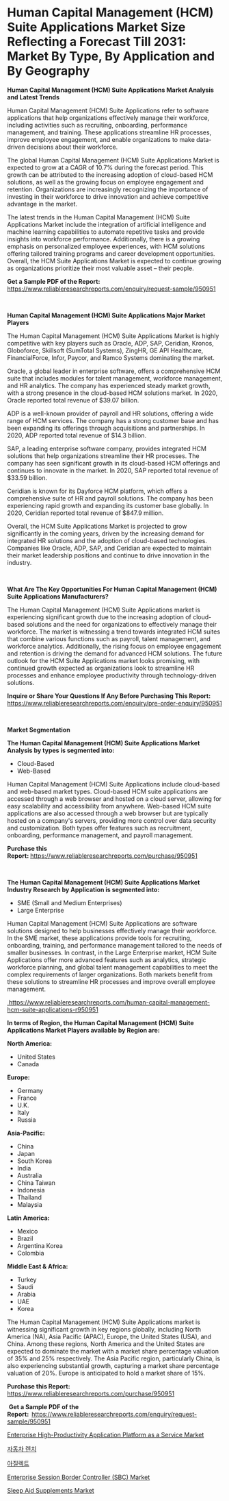<p><h1>Human Capital Management (HCM) Suite Applications Market Size Reflecting a Forecast Till 2031: Market By Type, By Application and By Geography</h1></p><p><strong>Human Capital Management (HCM) Suite Applications Market Analysis and Latest Trends</strong></p>
<p><p>Human Capital Management (HCM) Suite Applications refer to software applications that help organizations effectively manage their workforce, including activities such as recruiting, onboarding, performance management, and training. These applications streamline HR processes, improve employee engagement, and enable organizations to make data-driven decisions about their workforce.</p><p>The global Human Capital Management (HCM) Suite Applications Market is expected to grow at a CAGR of 10.7% during the forecast period. This growth can be attributed to the increasing adoption of cloud-based HCM solutions, as well as the growing focus on employee engagement and retention. Organizations are increasingly recognizing the importance of investing in their workforce to drive innovation and achieve competitive advantage in the market.</p><p>The latest trends in the Human Capital Management (HCM) Suite Applications Market include the integration of artificial intelligence and machine learning capabilities to automate repetitive tasks and provide insights into workforce performance. Additionally, there is a growing emphasis on personalized employee experiences, with HCM solutions offering tailored training programs and career development opportunities. Overall, the HCM Suite Applications Market is expected to continue growing as organizations prioritize their most valuable asset – their people.</p></p>
<p><strong>Get a Sample PDF of the Report:&nbsp;</strong> <a href="https://www.reliableresearchreports.com/enquiry/request-sample/950951">https://www.reliableresearchreports.com/enquiry/request-sample/950951</a></p>
<p>&nbsp;</p>
<p><strong>Human Capital Management (HCM) Suite Applications Major Market Players</strong></p>
<p><p>The Human Capital Management (HCM) Suite Applications Market is highly competitive with key players such as Oracle, ADP, SAP, Ceridian, Kronos, Globoforce, Skillsoft (SumTotal Systems), ZingHR, GE API Healthcare, FinancialForce, Infor, Paycor, and Ramco Systems dominating the market.</p><p>Oracle, a global leader in enterprise software, offers a comprehensive HCM suite that includes modules for talent management, workforce management, and HR analytics. The company has experienced steady market growth, with a strong presence in the cloud-based HCM solutions market. In 2020, Oracle reported total revenue of $39.07 billion.</p><p>ADP is a well-known provider of payroll and HR solutions, offering a wide range of HCM services. The company has a strong customer base and has been expanding its offerings through acquisitions and partnerships. In 2020, ADP reported total revenue of $14.3 billion.</p><p>SAP, a leading enterprise software company, provides integrated HCM solutions that help organizations streamline their HR processes. The company has seen significant growth in its cloud-based HCM offerings and continues to innovate in the market. In 2020, SAP reported total revenue of $33.59 billion.</p><p>Ceridian is known for its Dayforce HCM platform, which offers a comprehensive suite of HR and payroll solutions. The company has been experiencing rapid growth and expanding its customer base globally. In 2020, Ceridian reported total revenue of $847.9 million.</p><p>Overall, the HCM Suite Applications Market is projected to grow significantly in the coming years, driven by the increasing demand for integrated HR solutions and the adoption of cloud-based technologies. Companies like Oracle, ADP, SAP, and Ceridian are expected to maintain their market leadership positions and continue to drive innovation in the industry.</p></p>
<p>&nbsp;</p>
<p><strong>What Are The Key Opportunities For Human Capital Management (HCM) Suite Applications Manufacturers?</strong></p>
<p><p>The Human Capital Management (HCM) Suite Applications market is experiencing significant growth due to the increasing adoption of cloud-based solutions and the need for organizations to effectively manage their workforce. The market is witnessing a trend towards integrated HCM suites that combine various functions such as payroll, talent management, and workforce analytics. Additionally, the rising focus on employee engagement and retention is driving the demand for advanced HCM solutions. The future outlook for the HCM Suite Applications market looks promising, with continued growth expected as organizations look to streamline HR processes and enhance employee productivity through technology-driven solutions.</p></p>
<p><strong>Inquire or Share Your Questions If Any Before Purchasing This Report:</strong> <a href="https://www.reliableresearchreports.com/enquiry/pre-order-enquiry/950951">https://www.reliableresearchreports.com/enquiry/pre-order-enquiry/950951</a></p>
<p>&nbsp;</p>
<p><strong>Market Segmentation</strong></p>
<p><strong>The Human Capital Management (HCM) Suite Applications Market Analysis by types is segmented into:</strong></p>
<p><ul><li>Cloud-Based</li><li>Web-Based</li></ul></p>
<p><p>Human Capital Management (HCM) Suite Applications include cloud-based and web-based market types. Cloud-based HCM suite applications are accessed through a web browser and hosted on a cloud server, allowing for easy scalability and accessibility from anywhere. Web-based HCM suite applications are also accessed through a web browser but are typically hosted on a company's servers, providing more control over data security and customization. Both types offer features such as recruitment, onboarding, performance management, and payroll management.</p></p>
<p><strong>Purchase this Report:&nbsp;</strong><a href="https://www.reliableresearchreports.com/purchase/950951">https://www.reliableresearchreports.com/purchase/950951</a></p>
<p>&nbsp;</p>
<p><strong>The Human Capital Management (HCM) Suite Applications Market Industry Research by Application is segmented into:</strong></p>
<p><ul><li>SME (Small and Medium Enterprises)</li><li>Large Enterprise</li></ul></p>
<p><p>Human Capital Management (HCM) Suite Applications are software solutions designed to help businesses effectively manage their workforce. In the SME market, these applications provide tools for recruiting, onboarding, training, and performance management tailored to the needs of smaller businesses. In contrast, in the Large Enterprise market, HCM Suite Applications offer more advanced features such as analytics, strategic workforce planning, and global talent management capabilities to meet the complex requirements of larger organizations. Both markets benefit from these solutions to streamline HR processes and improve overall employee management.</p></p>
<p><a href="https://www.reliableresearchreports.com/human-capital-management-hcm-suite-applications-r950951">&nbsp;https://www.reliableresearchreports.com/human-capital-management-hcm-suite-applications-r950951</a></p>
<p><strong>In terms of Region, the Human Capital Management (HCM) Suite Applications Market Players available by Region are:</strong></p>
<p>
    <p> <strong> North America: </strong>
        <ul>
            <li>United States</li>
            <li>Canada</li>
        </ul>
        </p> 
    <p> <strong> Europe: </strong>
        <ul>
            <li>Germany</li>
            <li>France</li>
            <li>U.K.</li>
            <li>Italy</li>
            <li>Russia</li>
        </ul>
        </p> 
    <p> <strong> Asia-Pacific: </strong>
        <ul>
            <li>China</li>
            <li>Japan</li>
            <li>South Korea</li>
            <li>India</li>
            <li>Australia</li>
            <li>China Taiwan</li>
            <li>Indonesia</li>
            <li>Thailand</li>
            <li>Malaysia</li>
        </ul>
        </p> 
    <p> <strong> Latin America: </strong>
        <ul>
            <li>Mexico</li>
            <li>Brazil</li>
            <li>Argentina Korea</li>
            <li>Colombia</li>
        </ul>
        </p> 
    <p> <strong> Middle East & Africa: </strong>
        <ul>
            <li>Turkey</li>
            <li>Saudi</li>
            <li>Arabia</li>
            <li>UAE</li>
            <li>Korea</li>
        </ul>
    </p>
    </p>
<p><p>The Human Capital Management (HCM) Suite Applications market is witnessing significant growth in key regions globally, including North America (NA), Asia Pacific (APAC), Europe, the United States (USA), and China. Among these regions, North America and the United States are expected to dominate the market with a market share percentage valuation of 35% and 25% respectively. The Asia Pacific region, particularly China, is also experiencing substantial growth, capturing a market share percentage valuation of 20%. Europe is anticipated to hold a market share of 15%.</p></p>
<p><strong>Purchase this Report: </strong><a href="https://www.reliableresearchreports.com/purchase/950951">https://www.reliableresearchreports.com/purchase/950951</a></p>
<p>&nbsp;<strong>Get a Sample PDF of the Report:&nbsp;&nbsp;</strong><a href="https://www.reliableresearchreports.com/enquiry/request-sample/950951">https://www.reliableresearchreports.com/enquiry/request-sample/950951</a></p>
<p><strong></strong></p>
<p><p><a href="https://github.com/jsmusil/Market-Research-Report-List-3/blob/main/enterprise-high-productivity-application-platform-as-a-service-market.md">Enterprise High-Productivity Application Platform as a Service Market</a></p><p><a href="https://github.com/iansanftyord09878/Market-Research-Report-List-1/blob/main/851442262168.md">자동차 렌치</a></p><p><a href="https://github.com/TitusBoyer1/Market-Research-Report-List-1/blob/main/717836762169.md">아질렉트</a></p><p><a href="https://github.com/yemakinde/Market-Research-Report-List-2/blob/main/enterprise-session-border-controller-sbc-market.md">Enterprise Session Border Controller (SBC) Market</a></p><p><a href="https://www.linkedin.com/pulse/analyzing-sleep-aid-supplements-market-global-industry-perspective-h8esf?trackingId=91fxLwv%2BSK%2FLdWpE6EdetQ%3D%3D">Sleep Aid Supplements Market</a></p></p>